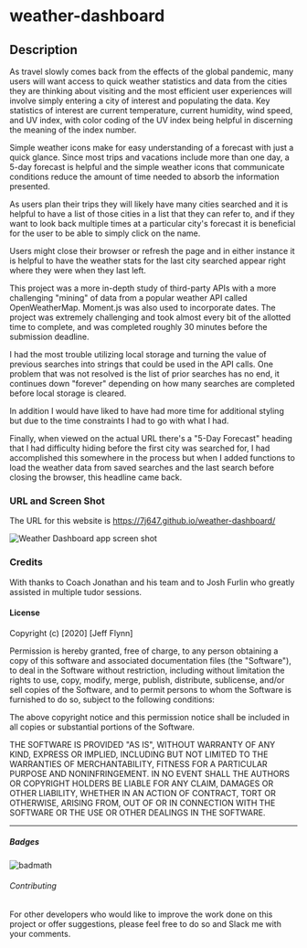 # weather-dashboard

## Description 

As travel slowly comes back from the effects of the global pandemic, many users will want access to quick weather statistics and data from the cities they are thinking about visiting and the most efficient user experiences will involve simply entering a city of interest and populating the data.  Key statistics of interest are current temperature, current humidity, wind speed, and UV index, with color coding of the UV index being helpful in discerning the meaning of the index number.

Simple weather icons make for easy understanding of a forecast with just a quick glance.  Since most trips and vacations include more than one day, a 5-day forecast is helpful and the simple weather icons that communicate conditions reduce the amount of time needed to absorb the information presented.

As users plan their trips they will likely have many cities searched and it is helpful to have a list of those cities in a list that they can refer to, and if they want to look back multiple times at a particular city's forecast it is beneficial for the user to be able to simply click on the name.

Users might close their browser or refresh the page and in either instance it is helpful to have the weather stats for the last city searched appear right where they were when they last left.

This project was a more in-depth study of third-party APIs with a more challenging "mining" of data from a popular weather API called OpenWeatherMap.  Moment.js was also used to incorporate dates.  The project was extremely challenging and took almost every bit of the allotted time to complete, and was completed roughly 30 minutes before the submission deadline.

I had the most trouble utilizing local storage and turning the value of previous searches into strings that could be used in the API calls.  One problem that was not resolved is the list of prior searches has no end, it continues down "forever" depending on how many searches are completed before local storage is cleared.

In addition I would have liked to have had more time for additional styling but due to the time constraints I had to go with what I had.

Finally, when viewed on the actual URL there's a "5-Day Forecast" heading that I had difficulty hiding before the first city was searched for, I had accomplished this somewhere in the process but when I added functions to load the weather data from saved searches and the last search before closing the browser, this headline came back.

### URL and Screen Shot

The URL for this website is https://7j647.github.io/weather-dashboard/

<img src ="./ScreenShot.jpg" alt= "Weather Dashboard app screen shot">

### Credits

With thanks to Coach Jonathan and his team and to Josh Furlin who greatly assisted in multiple tudor sessions.


#### License

Copyright (c) [2020] [Jeff Flynn]

Permission is hereby granted, free of charge, to any person obtaining a copy
of this software and associated documentation files (the "Software"), to deal
in the Software without restriction, including without limitation the rights
to use, copy, modify, merge, publish, distribute, sublicense, and/or sell
copies of the Software, and to permit persons to whom the Software is
furnished to do so, subject to the following conditions:

The above copyright notice and this permission notice shall be included in all
copies or substantial portions of the Software.

THE SOFTWARE IS PROVIDED "AS IS", WITHOUT WARRANTY OF ANY KIND, EXPRESS OR
IMPLIED, INCLUDING BUT NOT LIMITED TO THE WARRANTIES OF MERCHANTABILITY,
FITNESS FOR A PARTICULAR PURPOSE AND NONINFRINGEMENT. IN NO EVENT SHALL THE
AUTHORS OR COPYRIGHT HOLDERS BE LIABLE FOR ANY CLAIM, DAMAGES OR OTHER
LIABILITY, WHETHER IN AN ACTION OF CONTRACT, TORT OR OTHERWISE, ARISING FROM,
OUT OF OR IN CONNECTION WITH THE SOFTWARE OR THE USE OR OTHER DEALINGS IN THE
SOFTWARE.

---

##### Badges

![badmath](https://img.shields.io/github/languages/top/nielsenjared/badmath)


###### Contributing

For other developers who would like to improve the work done on this project or offer suggestions, please feel free to do so and Slack me with your comments.
